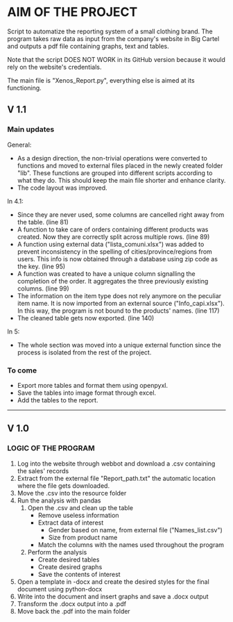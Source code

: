 # AIM OF THE PROJECT
Script to automatize the reporting system of a small clothing brand. The program
takes raw data as input from the company's website in Big Cartel and outputs a
pdf file containing graphs, text and tables.

Note that the script DOES NOT WORK in its GitHub version because it would rely
on the website's credentials.

The main file is "Xenos_Report.py", everything else is aimed at its functioning.

## V 1.1
### Main updates
General:
- As a design direction, the non-trivial operations were converted to functions
and moved to external files placed in the newly created folder "lib". These
functions are grouped into different scripts according to what they do. This
should keep the main file shorter and enhance clarity.
- The code layout was improved.

In 4.1:
- Since they are never used, some columns are cancelled right away from the
table. (line 81)
- A function to take care of orders containing different products was created.
Now they are correctly split across multiple rows. (line 89)
- A function using external data ("lista_comuni.xlsx") was added to prevent
inconsistency in the spelling of cities/province/regions from users. This info
is now obtained through a database using zip code as the key. (line 95)
- A function was created to have a unique column signalling the completion
of the order. It aggregates the three previously existing columns. (line 99)
- The information on the item type does not rely anymore on the peculiar item
name. It is now imported from an external source ("Info_capi.xlsx"). In this
way, the program is not bound to the products' names. (line 117)
- The cleaned table gets now exported. (line 140)

In 5:
- The whole section was moved into a unique external function since the process
is isolated from the rest of the project.

### To come
- Export more tables and format them using openpyxl.
- Save the tables into image format through excel.
- Add the tables to the report.


--------------------------------------------------------------------------------
## V 1.0
### LOGIC OF THE PROGRAM
1. Log into the website through webbot and download a .csv containing the sales'
records
1. Extract from the external file "Report_path.txt" the automatic location where
the file gets downloaded.
1. Move the .csv into the resource folder
1. Run the analysis with pandas
    1. Open the .csv and clean up the table
        - Remove useless information
        - Extract data of interest
            - Gender based on name, from external file ("Names_list.csv")
            - Size from product name
        - Match the columns with the names used throughout the program
    1. Perform the analysis
        - Create desired tables
        - Create desired graphs
        - Save the contents of interest
1. Open a template in -docx and create the desired styles for the final document
using python-docx
1. Write into the document and insert graphs and save a .docx output
1. Transform the .docx output into a .pdf
1. Move back the .pdf into the main folder
